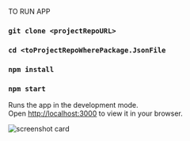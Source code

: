 
TO RUN APP
### `git clone <projectRepoURL>`
### `cd <toProjectRepoWherePackage.JsonFile`
### `npm install`
### `npm start`

Runs the app in the development mode.\
Open [http://localhost:3000](http://localhost:3000) to view it in your browser.


![screenshot card](https://pasteboard.co/I7sJ0h3kicbQ.png)
